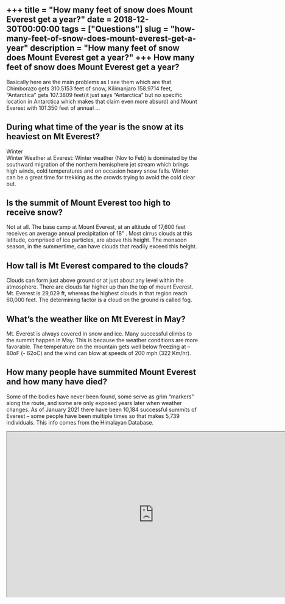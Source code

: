 +++
title = "How many feet of snow does Mount Everest get a year?"
date = 2018-12-30T00:00:00
tags = ["Questions"]
slug = "how-many-feet-of-snow-does-mount-everest-get-a-year"
description = "How many feet of snow does Mount Everest get a year?"
+++
How many feet of snow does Mount Everest get a year?
----------------------------------------------------

Basically here are the main problems as I see them which are that Chimborazo gets 310.5153 feet of snow, Kilimanjaro 158.9714 feet, “Antarctica” gets 107.3809 feet(it just says “Antarctica” but no specific location in Antarctica which makes that claim even more absurd) and Mount Everest with 101.350 feet of annual …

During what time of the year is the snow at its heaviest on Mt Everest?
-----------------------------------------------------------------------

Winter  
Winter Weather at Everest: Winter weather (Nov to Feb) is dominated by the southward migration of the northern hemisphere jet stream which brings high winds, cold temperatures and on occasion heavy snow falls. Winter can be a great time for trekking as the crowds trying to avoid the cold clear out.

Is the summit of Mount Everest too high to receive snow?
--------------------------------------------------------

Not at all. The base camp at Mount Everest, at an altitude of 17,600 feet receives an average annual precipitation of 18” . Most cirrus clouds at this latitude, comprised of ice particles, are above this height. The monsoon season, in the summertime, can have clouds that readily exceed this height.

How tall is Mt Everest compared to the clouds?
----------------------------------------------

Clouds can form just above ground or at just about any level within the atmosphere. There are clouds far higher up than the top of mount Everest. Mt. Everest is 29,029 ft, whereas the highest clouds in that region reach 60,000 feet. The determining factor is a cloud on the ground is called fog.

What’s the weather like on Mt Everest in May?
---------------------------------------------

Mt. Everest is always covered in snow and ice. Many successful climbs to the summit happen in May. This is because the weather conditions are more favorable. The temperature on the mountain gets well below freezing at – 80oF (- 62oC) and the wind can blow at speeds of 200 mph (322 Km/hr).

How many people have summited Mount Everest and how many have died?
-------------------------------------------------------------------

Some of the bodies have never been found, some serve as grim “markers” along the route, and some are only exposed years later when weather changes. As of January 2021 there have been 10,184 successful summits of Everest – some people have been multiple times so that makes 5,739 individuals. This info comes from the Himalayan Database.

<iframe allow="accelerometer; autoplay; clipboard-write; encrypted-media; gyroscope; picture-in-picture" allowfullscreen="" class="__youtube_prefs__  epyt-is-override  no-lazyload" data-no-lazy="1" data-origheight="433" data-origwidth="770" data-skipgform_ajax_framebjll="" height="433" id="_ytid_27832" loading="lazy" src="https://www.youtube.com/embed/qmdXzbtihS4?enablejsapi=1&autoplay=0&cc_load_policy=0&cc_lang_pref=&iv_load_policy=1&loop=0&modestbranding=0&rel=1&fs=1&playsinline=0&autohide=2&theme=dark&color=red&controls=1&" title="YouTube player" width="770"></iframe>